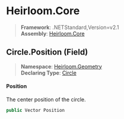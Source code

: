 # Heirloom.Core

> **Framework**: .NETStandard,Version=v2.1  
> **Assembly**: [Heirloom.Core][0]

## Circle.Position (Field)

> **Namespace**: [Heirloom.Geometry][0]  
> **Declaring Type**: [Circle][1]

#### Position

The center position of the circle.

```cs
public Vector Position
```

[0]: ../../../Heirloom.Core.md
[1]: ../Circle.md
